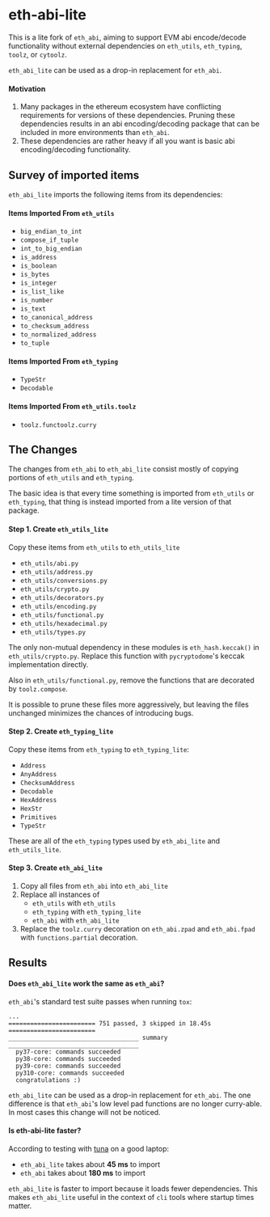 
# eth-abi-lite

This is a lite fork of `eth_abi`, aiming to support EVM abi encode/decode functionality without external dependencies on `eth_utils`, `eth_typing`, `toolz`, or `cytoolz`.

`eth_abi_lite` can be used as a drop-in replacement for `eth_abi`.

#### Motivation
1) Many packages in the ethereum ecosystem have conflicting requirements for versions of these dependencies. Pruning these dependencies results in an abi encoding/decoding package that can be included in more environments than `eth_abi`.
2) These dependencies are rather heavy if all you want is basic abi encoding/decoding functionality.

## Survey of imported items

`eth_abi_lite` imports the following items from its dependencies:

#### Items Imported From `eth_utils`
- `big_endian_to_int`
- `compose_if_tuple`
- `int_to_big_endian`
- `is_address`
- `is_boolean`
- `is_bytes`
- `is_integer`
- `is_list_like`
- `is_number`
- `is_text`
- `to_canonical_address`
- `to_checksum_address`
- `to_normalized_address`
- `to_tuple`

#### Items Imported From `eth_typing`
- `TypeStr`
- `Decodable`

#### Items Imported From `eth_utils.toolz`
- `toolz.functoolz.curry`


## The Changes
The changes from `eth_abi` to `eth_abi_lite` consist mostly of copying portions of `eth_utils` and `eth_typing`.

The basic idea is that every time something is imported from `eth_utils` or `eth_typing`, that thing is instead imported from a lite version of that package.


#### Step 1. Create `eth_utils_lite`

Copy these items from `eth_utils` to `eth_utils_lite`
- `eth_utils/abi.py`
- `eth_utils/address.py`
- `eth_utils/conversions.py`
- `eth_utils/crypto.py`
- `eth_utils/decorators.py`
- `eth_utils/encoding.py`
- `eth_utils/functional.py`
- `eth_utils/hexadecimal.py`
- `eth_utils/types.py`

The only non-mutual dependency in these modules is `eth_hash.keccak()` in `eth_utils/crypto.py`. Replace this function with `pycryptodome`'s keccak implementation directly.

Also in `eth_utils/functional.py`, remove the functions that are decorated by `toolz.compose`.

It is possible to prune these files more aggressively, but leaving the files unchanged minimizes the chances of introducing bugs.

#### Step 2. Create `eth_typing_lite`

Copy these items from `eth_typing` to `eth_typing_lite`:
- `Address`
- `AnyAddress`
- `ChecksumAddress`
- `Decodable`
- `HexAddress`
- `HexStr`
- `Primitives`
- `TypeStr`

These are all of the `eth_typing` types used by `eth_abi_lite` and `eth_utils_lite`.


#### Step 3. Create `eth_abi_lite`

1. Copy all files from `eth_abi` into `eth_abi_lite`
2. Replace all instances of
    - `eth_utils` with `eth_utils`
    - `eth_typing` with `eth_typing_lite`
    - `eth_abi` with `eth_abi_lite`
3. Replace the `toolz.curry` decoration on `eth_abi.zpad` and `eth_abi.fpad` with `functions.partial` decoration.


## Results

#### Does `eth_abi_lite` work the same as `eth_abi`?

`eth_abi`'s standard test suite passes when running `tox`:

```
...
======================== 751 passed, 3 skipped in 18.45s ========================
____________________________________ summary ____________________________________
  py37-core: commands succeeded                                                  
  py38-core: commands succeeded                                                  
  py39-core: commands succeeded                                                  
  py310-core: commands succeeded                                                 
  congratulations :)                                                             
```

`eth_abi_lite` can be used as a drop-in replacement for `eth_abi`. The one difference is that `eth_abi`'s low level pad functions are no longer curry-able. In most cases this change will not be noticed.


#### Is eth-abi-lite faster?

According to testing with [tuna](https://github.com/nschloe/tuna) on a good laptop:
- `eth_abi_lite` takes about **45 ms** to import
- `eth_abi` takes about **180 ms** to import

`eth_abi_lite` is faster to import because it loads fewer dependencies. This makes `eth_abi_lite` useful in the context of `cli` tools where startup times matter.
